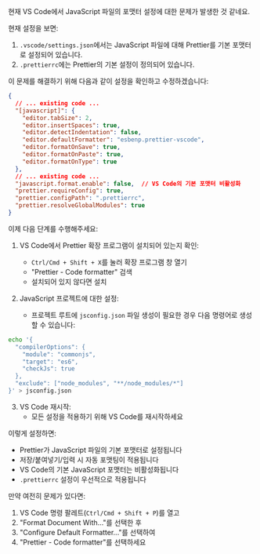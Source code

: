 현재 VS Code에서 JavaScript 파일의 포맷터 설정에 대한 문제가 발생한 것 같네요. 

현재 설정을 보면:
1. `.vscode/settings.json`에서는 JavaScript 파일에 대해 Prettier를 기본 포맷터로 설정되어 있습니다.
2. `.prettierrc`에는 Prettier의 기본 설정이 정의되어 있습니다.

이 문제를 해결하기 위해 다음과 같이 설정을 확인하고 수정하겠습니다:

```json with comments:jnu-ai/.vscode/settings.json
{
  // ... existing code ...
  "[javascript]": {
    "editor.tabSize": 2,
    "editor.insertSpaces": true,
    "editor.detectIndentation": false,
    "editor.defaultFormatter": "esbenp.prettier-vscode",
    "editor.formatOnSave": true,
    "editor.formatOnPaste": true,
    "editor.formatOnType": true
  },
  // ... existing code ...
  "javascript.format.enable": false,  // VS Code의 기본 포맷터 비활성화
  "prettier.requireConfig": true,
  "prettier.configPath": ".prettierrc",
  "prettier.resolveGlobalModules": true
}
```


이제 다음 단계를 수행해주세요:

1. VS Code에서 Prettier 확장 프로그램이 설치되어 있는지 확인:
   - `Ctrl/Cmd + Shift + X`를 눌러 확장 프로그램 창 열기
   - "Prettier - Code formatter" 검색
   - 설치되어 있지 않다면 설치

2. JavaScript 프로젝트에 대한 설정:
   - 프로젝트 루트에 `jsconfig.json` 파일 생성이 필요한 경우 다음 명령어로 생성할 수 있습니다:

```bash
echo '{
  "compilerOptions": {
    "module": "commonjs",
    "target": "es6",
    "checkJs": true
  },
  "exclude": ["node_modules", "**/node_modules/*"]
}' > jsconfig.json
```

3. VS Code 재시작:
   - 모든 설정을 적용하기 위해 VS Code를 재시작하세요

이렇게 설정하면:
- Prettier가 JavaScript 파일의 기본 포맷터로 설정됩니다
- 저장/붙여넣기/입력 시 자동 포맷팅이 적용됩니다
- VS Code의 기본 JavaScript 포맷터는 비활성화됩니다
- `.prettierrc` 설정이 우선적으로 적용됩니다

만약 여전히 문제가 있다면:
1. VS Code 명령 팔레트(`Ctrl/Cmd + Shift + P`)를 열고
2. "Format Document With..."를 선택한 후
3. "Configure Default Formatter..."를 선택하여
4. "Prettier - Code formatter"를 선택하세요
